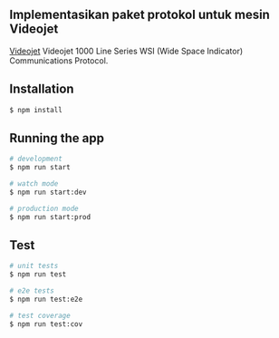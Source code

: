 ## Implementasikan paket protokol untuk mesin Videojet

[Videojet](https://www.videojet.com/) Videojet 1000 Line Series WSI (Wide Space Indicator) Communications Protocol.

## Installation

```bash
$ npm install
```

## Running the app

```bash
# development
$ npm run start

# watch mode
$ npm run start:dev

# production mode
$ npm run start:prod
```

## Test

```bash
# unit tests
$ npm run test

# e2e tests
$ npm run test:e2e

# test coverage
$ npm run test:cov
```
